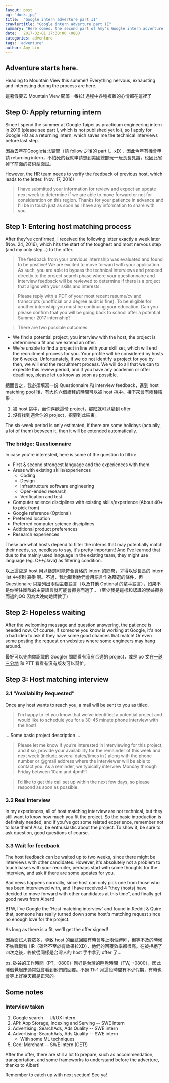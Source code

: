 ```yaml
---
layout: post
bg: "duck.jpg"
title:  "Google intern adverture part II"
crawlertitle: "Google intern adverture part II"
summary: "Here comes, the second part of Amy's Google intern adverture."
date:   2017-02-01 17:30:00 +0800
categories: adventure
tags: 'adventure'
author: Amy Lin
---
```


## Adventure starts here.

Heading to Mountain View this summer!
Everything nervous, exhausting and interesting during the process are here.

這暑假要去 Mountain View 闖蕩一番拉! 過程中各種複雜的心情都在這裡了

## Step 0: Apply returning intern

Since I spend the summer at Google Taipei as practicum engineering intern in 2016 (please see part I, which is not published yet lol), so I apply for Google HQ as a returning intern, which saves me the technical interviews before last step.

因為去年在Google台北實習（請 follow 之後的 part I... xD），因此今年有機會申請 returning intern，不怕死的我就申請想到美國總部玩一玩長長見識，也因此省掉了前面的技術型面試。

However, the HR team needs to verify the feedback of previous host, which leads to the letter. (Nov. 17, 2016)

> I have submitted your information for review and expect an update next week to determine if we are able to move forward or not for consideration on this region.
> Thanks for your patience in advance and I'll be in touch just as soon as I have any information to share with you. 

## Step 1: Entering host matching process

After they've confirmed, I received the following letter exactly a week later (Nov. 24, 2016), which hits the start of the toughest and most nervous step (and my only step...) to the offer.

> The feedback from your previous internship was evaluated and found to be positive! We are excited to move forward with your application. As such, you are able to bypass the technical interviews and proceed directly to the project search phase where your questionnaire and interview feedback will be reviewed to determine if there is a project that aligns with your skills and interests. 

> Please reply with a PDF of your most recent resume/cv and transcripts (unofficial or a degree audit is fine). To be eligible for another internship you must be continuing your education. Can you please confirm that you will be going back to school after a potential Summer 2017 internship?

> There are two possible outcomes: 
- We find a potential project, you interview with the host, the project is determined a fit and we extend an offer.
- We’re unable to find a project in line with your skill set, which will end the recruitment process for you.
Your profile will be considered by hosts for 6 weeks. Unfortunately, if we do not identify a project for you by then, we will end the recruitment process. We will do all that we can to expedite this review period, and if you have any academic or offer deadlines, please let us know as soon as possible. 

總而言之，我必須填寫一份 Questionnaire 和 interview feedback，進到 host matching pool 後，有大約六個禮拜的時間可以被 host 挑中。接下來會有兩種結果：

1. 被 host 挑中，而你喜歡這份 project，那麼就可以拿到 offer
2. 沒有找到適合你的 project，招募到此結束。

The six-week period is only estimated, if there are some holidays (actually, a lot of them) between it, then it will be extended automatically.

### The bridge: Questionnaire

In case you're interested, here is some of the question to fill in:

- First & second strongest language and the experiences with them.
- Areas with existing skills/experiences
    + Coding
    + Design
    + Infrastructure software engineering
    + Open-ended research
    + Verification and test
- Computer science disciplines with existing skills/experience (About 40+ to pick from)
- Google reference (Optional)
- Preferred location
- Preferred computer science disciplines
- Additional product preferences
- Research experiences

These are what hosts depend to filter the interns that may potentially match their needs, so, needless to say, it's pretty important! And I've learned that due to the mainly used language in the existing team, they might use language (eg. C++/Java) as filtering condition.

以上這些是 host 用以篩選可能符合資格的 intern 的問卷，才得以從長長的 intern list 中找到 ~~真愛~~ 啊。不過，我也聽到他們會用語言作為篩選的條件，但 Questionaire 只給列出兩個主要語言（以及其他 Optional 的拿手語言），如果不是你嚮往團隊的主要語言就可能會擦身而過了.. （至少我是這樣和認識的學姊擦身而過的QQ 因為太晚向她請教了)

## Step 2: Hopeless waiting

After the welcoming message and question answering, the patience is needed now. Of course, if someone you know is working at Google, it's not a bad idea to ask if they have some good chances that match! Or even some posting the request on websites where some engineers may hang around.

最好可以先向你認識的 Googler 問問看有沒有合適的 project，或是 po 文在[一畝三分地](http://www.1point3acres.com/bbs/) 和 PTT 看看有沒有版友可以幫忙。

## Step 3: Host matching interview

### 3.1 "Availability Requested"

Once any host wants to reach you, a mail will be sent to you as titled.

> I’m happy to let you know that we’ve identified a potential project and would like to schedule you for a 30-45 minute phone interview with the host!

... Some basic project description ...

> Please let me know if you’re interested in interviewing for this project, and if so, provide your availability for the remainder of this week and next week (include several dates/times in ) along with the phone number or @gmail address where the interviewer will be able to contact you. As a reminder, we typically interview Monday through Friday between 10am and 4pmPT.

> I’d like to get this call set up within the next few days, so please respond as soon as possible. 

### 3.2 Real interview

In my experiences, all of host matching interview are not technical, but they still want to know how much you fit the project. So the basic introduction is definitely needed, and if you've got some related experience, remember not to lose them! Also, be enthusiastic about the project. To show it, be sure to ask question, good questions of course.

### 3.3 Wait for feedback

The host feedback can be waited up to two weeks, since there might be interviews with other candidates. However, it's absolutely not a problem to touch bases with your recruiter, perhaps start with some thoughts for the interview, and ask if there are some updates for you.

Bad news happens normally, since host can only pick one from those who has been interviewed with, and I have received 4 "they (hosts) have decided to move forward with other candidates at this time", and finally get good news from Albert!

BTW, I've Google the 'Host matching interview' and found in Reddit & Quire that, someone has really turned down some host's matching request since no enough love for the project.

As long as there is a fit, we'll get the offer signed!

因為面試人數眾多，導致 host 的面試回饋有時會等上兩個禮拜，但等不及的時候不妨戳戳看 HR（雖然不至於有效果拉XD），他們的回覆效率都很高。在被拒絕了四次之後，終於從同樣是台灣人的 host 手中拿到 offer 了... 

ps. 矽谷的工作時間（PT, -0800）剛好是台灣的睡覺時間（TW, +0800），因此睡個覺起床通常就會看到他們的回覆。不過 11~1 月這段時間有不少假期，有時也會等上好幾天都是正常的。 

## Some notes

### Interview taken

1. Google search -- UI/UX intern
2. API: App Storage, Indexing and Serving -- SWE intern
3. Advertising: SearchAds, Ads Quality -- SWE intern
4. Advertising: SearchAds, Ads Quality -- SWE intern
    - With some ML techniques 
5. Geo: Merchant -- SWE intern (GET!)

After the offer, there are still a lot to prepare, such as accommendation, transportation, and some frameworks to understand before the adverture, thanks to Albert!

Remember to catch up with next section! See ya!

